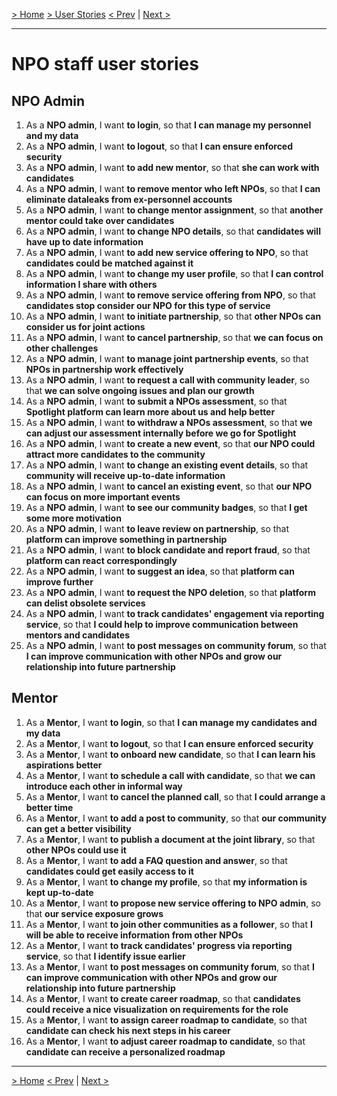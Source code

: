[> Home](../README.md)  [> User Stories](README.md)
[< Prev]()  |  [Next >]()

<hr />

# NPO staff user stories

## NPO Admin
1. As a <b>NPO admin</b>, I want <b>to login</b>, so that <b>I can manage my personnel and my data</b>
2. As a <b>NPO admin</b>, I want <b>to logout</b>, so that <b>I can ensure enforced security</b>
3. As a <b>NPO admin</b>, I want <b>to add new mentor</b>, so that <b>she can work with candidates</b>
4. As a <b>NPO admin</b>, I want <b>to remove mentor who left NPOs</b>, so that <b>I can eliminate dataleaks from ex-personnel accounts</b>
5. As a <b>NPO admin</b>, I want <b>to change mentor assignment</b>, so that <b>another mentor could take over candidates</b>
6. As a <b>NPO admin</b>, I want <b>to change NPO details</b>, so that <b>candidates will have up to date information</b>
7. As a <b>NPO admin</b>, I want <b>to add new service offering to NPO</b>, so that <b>candidates could be matched against it</b>
8. As a <b>NPO admin</b>, I want <b>to change my user profile</b>, so that <b>I can control information I share with others</b>
9. As a <b>NPO admin</b>, I want <b>to remove service offering from NPO</b>, so that <b>candidates stop consider our NPO for this type of service</b>
10. As a <b>NPO admin</b>, I want <b>to initiate partnership</b>, so that <b>other NPOs can consider us for joint actions</b>
11. As a <b>NPO admin</b>, I want <b>to cancel partnership</b>, so that <b>we can focus on other challenges</b>
12. As a <b>NPO admin</b>, I want <b>to manage joint partnership events</b>, so that <b>NPOs in partnership work effectively</b>
13. As a <b>NPO admin</b>, I want <b>to request a call with community leader</b>, so that <b>we can solve ongoing issues and plan our growth</b>
14. As a <b>NPO admin</b>, I want <b>to submit a NPOs assessment</b>, so that <b>Spotlight platform can learn more about us and help better</b>
15. As a <b>NPO admin</b>, I want <b>to withdraw a NPOs assessment</b>, so that <b>we can adjust our assessment internally before we go for Spotlight</b>
16. As a <b>NPO admin</b>, I want <b>to create a new event</b>, so that <b>our NPO could attract more candidates to the community</b>
17. As a <b>NPO admin</b>, I want <b>to change an existing event details</b>, so that <b>community will receive up-to-date information</b>
18. As a <b>NPO admin</b>, I want <b>to cancel an existing event</b>, so that <b>our NPO can focus on more important events</b>
19. As a <b>NPO admin</b>, I want <b>to see our community badges</b>, so that <b>I get some more motivation</b>
20. As a <b>NPO admin</b>, I want <b>to leave review on partnership</b>, so that <b>platform can improve something in partnership</b>
21. As a <b>NPO admin</b>, I want <b>to block candidate and report fraud</b>, so that <b>platform can react correspondingly</b>
22. As a <b>NPO admin</b>, I want <b>to suggest an idea</b>, so that <b>platform can improve further</b>
23. As a <b>NPO admin</b>, I want <b>to request the NPO deletion</b>, so that <b>platform can delist obsolete services</b>
24. As a <b>NPO admin</b>, I want <b>to track candidates' engagement via reporting service</b>, so that <b>I could help to improve communication between mentors and candidates</b>
25. As a <b>NPO admin</b>, I want <b>to post messages on community forum</b>, so that <b>I can improve communication with other NPOs and grow our relationship into future partnership</b>

## Mentor
1. As a <b>Mentor</b>, I want <b>to login</b>, so that <b>I can manage my candidates and my data</b>
2. As a <b>Mentor</b>, I want <b>to logout</b>, so that <b>I can ensure enforced security</b>
3. As a <b>Mentor</b>, I want <b>to onboard new candidate</b>, so that <b>I can learn his aspirations better</b>
4. As a <b>Mentor</b>, I want <b>to schedule a call with candidate</b>, so that <b>we can introduce each other in informal way</b>
5. As a <b>Mentor</b>, I want <b>to cancel the planned call</b>, so that <b>I could arrange a better time</b>
6. As a <b>Mentor</b>, I want <b>to add a post to community</b>, so that <b>our community can get a better visibility</b>
7. As a <b>Mentor</b>, I want <b>to publish a document at the joint library</b>, so that <b>other NPOs could use it</b>
8. As a <b>Mentor</b>, I want <b>to add a FAQ question and answer</b>, so that <b>candidates could get easily access to it</b>
9. As a <b>Mentor</b>, I want <b>to change my profile</b>, so that <b>my information is kept up-to-date</b>
10. As a <b>Mentor</b>, I want <b>to propose new service offering to NPO admin</b>, so that <b>our service exposure grows</b>
11. As a <b>Mentor</b>, I want <b>to join other communities as a follower</b>, so that <b>I will be able to receive information from other NPOs</b>
12. As a <b>Mentor</b>, I want <b>to track candidates' progress via reporting service</b>, so that <b>I identify issue earlier</b>
13. As a <b>Mentor</b>, I want <b>to post messages on community forum</b>, so that <b>I can improve communication with other NPOs and grow our relationship into future partnership</b>
14. As a <b>Mentor</b>, I want <b>to create career roadmap</b>, so that <b>candidates could receive a nice visualization on requirements for the role</b>
15. As a <b>Mentor</b>, I want <b>to assign career roadmap to candidate</b>, so that <b>candidate can check his next steps in his career</b>
16. As a <b>Mentor</b>, I want <b>to adjust career roadmap to candidate</b>, so that <b>candidate can receive a personalized roadmap</b>


<hr />

[> Home](../README.md)
[< Prev]()  |  [Next >]()
